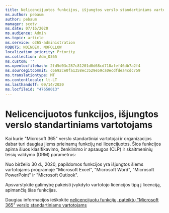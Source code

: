 ```yaml
---
title: Nelicencijuotos funkcijos, išjungtos verslo standartiniams vartotojams
ms.author: pebaum
author: pebaum
manager: scotv
ms.date: 07/16/2020
ms.audience: Admin
ms.topic: article
ms.service: o365-administration
ROBOTS: NOINDEX, NOFOLLOW
localization_priority: Priority
ms.collection: Adm_O365
ms.custom: ''
ms.openlocfilehash: 2fd5d03c287c81201d0d68cd718afef46db7a2f4
ms.sourcegitcommit: c6692ce0fa1358ec3529e59ca0ecdfdea4cdc759
ms.translationtype: MT
ms.contentlocale: lt-LT
ms.lasthandoff: 09/14/2020
ms.locfileid: "47658013"
---
```

# <a name="unlicensed-features-turned-off-for-business-standard-users"></a>Nelicencijuotos funkcijos, išjungtos verslo standartiniams vartotojams

Kai kurie "Microsoft 365" verslo standartiniai vartotojai ir organizacijos dabar turi daugiau jiems prieinamų funkcijų nei licencijuotos. Šios funkcijos apima šiuos klasifikavimo, ženklinimo ir apsaugos (CLP) ir skaitmeninių teisių valdymo (DRM) parametrus:
    
Nuo birželio 30 d., 2020, papildomos funkcijos yra išjungtos šiems vartotojams programoje "Microsoft Excel", "Microsoft Word", "Microsoft PowerPoint" ir "Microsoft Outlook".

Apsvarstykite galimybę pakeisti įvykdyto vartotojo licencijos tipą į licenciją, apimančią šias funkcijas. 

Daugiau informacijos ieškokite [nelicencijuotų funkcijų, pateiktų "Microsoft 365" verslo standartiniams vartotojams](https://support.microsoft.com/help/4568654/extra-features-to-be-turned-off-for-microsoft-365-business-standard?preview)